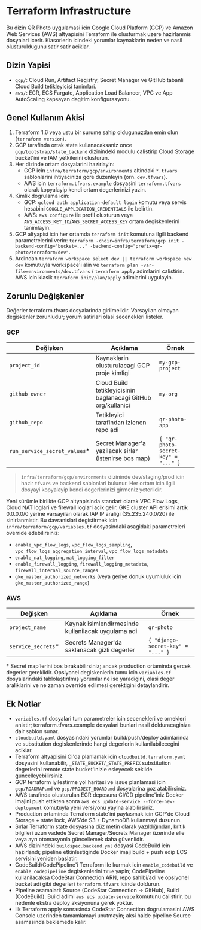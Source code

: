 ﻿# Terraform Infrastructure

Bu dizin QR Photo uygulamasi icin Google Cloud Platform (GCP) ve Amazon Web Services (AWS) altyapisini Terraform ile olusturmak uzere hazirlanmis dosyalari icerir. Klasorlerin icindeki yorumlar kaynaklarin neden ve nasil olusturuldugunu satir satir aciklar.

## Dizin Yapisi

- `gcp/`: Cloud Run, Artifact Registry, Secret Manager ve GitHub tabanli Cloud Build tetikleyicisi tanimlari.
- `aws/`: ECR, ECS Fargate, Application Load Balancer, VPC ve App AutoScaling kapsayan dagitim konfigurasyonu.

## Genel Kullanım Akisi

1. Terraform 1.6 veya ustu bir surume sahip oldugunuzdan emin olun (`terraform version`).
2. GCP tarafinda ortak state kullanacaksaniz once `gcp/bootstrap/state_backend` dizinindeki modulu calistirip Cloud Storage bucket'ini ve IAM yetkilerini olusturun.
3. Her dizinde ortam dosyalarini hazirlayin:
   - GCP icin `infra/terraform/gcp/environments` altindaki `*.tfvars` sablonlarini ihtiyaciniza gore duzenleyin (orn. `dev.tfvars`).
   - AWS icin `terraform.tfvars.example` dosyasini `terraform.tfvars` olarak kopyalayip kendi ortam degerlerinizi yazin.
4. Kimlik dogrulama icin:
   - GCP: `gcloud auth application-default login` komutu veya servis hesabini `GOOGLE_APPLICATION_CREDENTIALS` ile belirtin.
   - AWS: `aws configure` ile profil olusturun veya `AWS_ACCESS_KEY_ID`/`AWS_SECRET_ACCESS_KEY` ortam degiskenlerini tanimlayin.
5. GCP altyapisi icin her ortamda `terraform init` komutuna ilgili backend parametrelerini verin: `terraform -chdir=infra/terraform/gcp init -backend-config="bucket=..." -backend-config="prefix=qr-photo/terraform/dev"`.
6. Ardindan `terraform workspace select dev || terraform workspace new dev` komutuyla workspace'i alin ve `terraform plan -var-file=environments/dev.tfvars` / `terraform apply` adimlarini calistirin. AWS icin klasik `terraform init/plan/apply` adimlarini uygulayin.

## Zorunlu Değişkenler

Değerler terraform.tfvars dosyalarinda girilmelidir. Varsayilan olmayan degiskenler zorunludur; yorum satirlari olasi secenekleri listeler.

### GCP

| Değişken | Açıklama | Örnek |
|----------|----------|-------|
| `project_id` | Kaynaklarin olusturulacagi GCP proje kimligi | `my-gcp-project` |
| `github_owner` | Cloud Build tetikleyicisinin baglanacagi GitHub org/kullanici | `my-org` |
| `github_repo` | Tetikleyici tarafindan izlenen repo adi | `qr-photo-app` |
| `run_service_secret_values`* | Secret Manager'a yazilacak sirlar (istenirse bos map) | `{ "qr-photo-secret-key" = "..." }` |

> `infra/terraform/gcp/environments` dizininde dev/staging/prod icin hazir `tfvars` ve backend sablonlari bulunur. Her ortam icin ilgili dosyayi kopyalayip kendi degerlerinizi girmeniz yeterlidir.

Yeni sürümle birlikte GCP altyapisinda standart olarak VPC Flow Logs, Cloud NAT loglari ve firewall loglari acik gelir. GKE cluster
API erisimi artik 0.0.0.0/0 yerine varsayilan olarak IAP IP araligi (35.235.240.0/20) ile sinirlanmistir. Bu davranislari
degistirmek icin `infra/terraform/gcp/variables.tf` dosyasindaki asagidaki parametreleri override edebilirsiniz:

- `enable_vpc_flow_logs`, `vpc_flow_logs_sampling`, `vpc_flow_logs_aggregation_interval`, `vpc_flow_logs_metadata`
- `enable_nat_logging`, `nat_logging_filter`
- `enable_firewall_logging`, `firewall_logging_metadata`, `firewall_internal_source_ranges`
- `gke_master_authorized_networks` (veya geriye donuk uyumluluk icin `gke_master_authorized_range`)

### AWS

| Değişken | Açıklama | Örnek |
|----------|----------|-------|
| `project_name` | Kaynak isimlendirmesinde kullanilacak uygulama adi | `qr-photo` |
| `service_secrets`* | Secrets Manager'da saklanacak gizli degerler | `{ "django-secret-key" = "..." }` |

\* Secret map'lerini bos bırakabilirsiniz; ancak production ortaminda gercek degerler gereklidir. Opsiyonel degiskenlerin tumu icin `variables.tf` dosyalarindaki tablolaştırılmış yorumlar ne ise yaradigini, olasi deger araliklarini ve ne zaman override edilmesi gerektigini detaylandirir.

## Ek Notlar

- `variables.tf` dosyalari tum parametreler icin secenekleri ve ornekleri anlatir; terraform.tfvars.example dosyalari bunlari nasil dolduracaginiza dair sablon sunar.
- `cloudbuild.yaml` dosyasindaki yorumlar build/push/deploy adimlarinda ve substitution degiskenlerinde hangi degerlerin kullanilabilecegini aciklar.
- Terraform altyapisini CI'da planlamak icin `cloudbuild.terraform.yaml` dosyasini kullanabilir, `_STATE_BUCKET`/`_STATE_PREFIX` substitution degerlerini remote state bucket'inizle esleyecek sekilde guncelleyebilirsiniz.
- GCP terraform iyilestirme yol haritasi ve issue planlamasi icin `gcp/ROADMAP.md` ve `gcp/PROJECT_BOARD.md` dosyalarina goz atabilirsiniz.
- AWS tarafinda olusturulan ECR deposuna CI/CD pipeline'iniz Docker imajini push ettikten sonra `aws ecs update-service --force-new-deployment` komutuyla yeni versiyonu yayina alabilirsiniz.
- Production ortaminda Terraform state'ini paylasmak icin GCP'de Cloud Storage + state lock, AWS'de S3 + DynamoDB kullanmayi dusunun.
- Sırlar Terraform state dosyasına düz metin olarak yazıldığından, kritik bilgileri uzun vadede Secret Manager/Secrets Manager üzerinde elle veya ayrı otomasyonla güncellemek daha güvenlidir.
- AWS dizinindeki `buildspec.backend.yml` dosyasi CodeBuild icin hazirlandı; pipeline etkinlestiginde Docker imaji build + push edip ECS servisini yeniden baslatir.
- CodeBuild/CodePipeline'i Terraform ile kurmak icin `enable_codebuild` ve `enable_codepipeline` degiskenlerini `true` yapin; CodePipeline kullanilacaksa CodeStar Connection ARN, repo sahibi/adi ve opsiyonel bucket adi gibi degerleri `terraform.tfvars` icinde doldurun.
- Pipeline asamalari: Source (CodeStar Connection -> GitHub), Build (CodeBuild). Build adimi `aws ecs update-service` komutunu calistirir, bu nedenle ekstra deploy aksiyonuna gerek yoktur.
- Ilk Terraform apply sonrasinda CodeStar Connection dogrulamasini AWS Console uzerinden tamamlamayi unutmayin; aksi halde pipeline Source asamasinda beklemede kalir.
